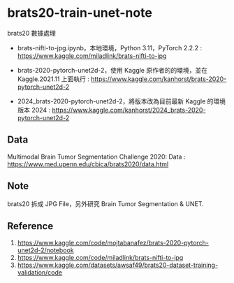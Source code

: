 # brats20-train-unet-note

brats20 數據處理

- brats-nifti-to-jpg.ipynb，本地環境，Python 3.11，PyTorch 2.2.2 : https://www.kaggle.com/miladlink/brats-nifti-to-jpg

- brats-2020-pytorch-unet2d-2，使用 Kaggle 原作者的的環境，並在 Kaggle.2021.11 上面執行 : https://www.kaggle.com/kanhorst/brats-2020-pytorch-unet2d-2

- 2024_brats-2020-pytorch-unet2d-2，將版本改為目前最新 Kaggle 的環境版本 2024 : [https://www.kaggle.com/kanhorst/2024_brats-2020-pytorch-unet2d-2
](https://www.kaggle.com/code/kanhorst/2024-brats-2020-pytorch-unet2d-2)
## Data

Multimodal Brain Tumor Segmentation Challenge 2020: Data : https://www.med.upenn.edu/cbica/brats2020/data.html

## Note

brats20 拆成 JPG File，另外研究 Brain Tumor Segmentation & UNET.

## Reference

1. https://www.kaggle.com/code/mojtabanafez/brats-2020-pytorch-unet2d-2/notebook
2. https://www.kaggle.com/code/miladlink/brats-nifti-to-jpg
3. https://www.kaggle.com/datasets/awsaf49/brats20-dataset-training-validation/code

